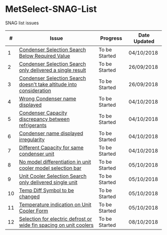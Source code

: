 # MetSelect-SNAG-List
SNAG list issues 

| # | Issue | Progress | Date Updated |
| --- |  ---  | ------ | ------ |
| 1 |[Condenser Selection Search Below Required Value](https://github.com/NicDup/MetSelect-SNAG-List/blob/master/SNAG_1.md)|  To be Started | 04/10/2018 |
| 2 |[Condenser Selection Search only delivered a single result](https://github.com/NicDup/MetSelect-SNAG-List/blob/master/SNAG_2.md)|  To be Started | 26/09/2018 |
| 3 |[Condenser Selection Search doesn't take altitude into consideration](https://github.com/NicDup/MetSelect-SNAG-List/blob/master/SNAG_3.md)|  To be Started | 26/09/2018 |
| 4 |[Wrong Condenser name displayed](https://github.com/NicDup/MetSelect-SNAG-List/blob/master/SNAG_4.md)|  To be Started | 04/10/2018 |
| 5 |[Condenser Capacity discrepancy between refrigerants](https://github.com/NicDup/MetSelect-SNAG-List/blob/master/SNAG_5.md)|  To be Started | 04/10/2018 |
| 6 |[Condenser name displayed irregularity](https://github.com/NicDup/MetSelect-SNAG-List/blob/master/SNAG_6.md)|  To be Started | 04/10/2018 |
| 7 |[Different Capacity for same condenser unit](https://github.com/NicDup/MetSelect-SNAG-List/blob/master/SNAG_7.md)|  To be Started | 04/10/2018 |
| 8 |[No model differentiation in unit cooler model selection bar](https://github.com/NicDup/MetSelect-SNAG-List/blob/master/SNAG_8.md)|  To be Started | 05/10/2018 |
| 9 |[Unit Cooler Selection Search only delivered single unit](https://github.com/NicDup/MetSelect-SNAG-List/blob/master/SNAG_9.md)|  To be Started | 05/10/2018 |
| 10 |[Temp Diff Symbol to be changed](https://github.com/NicDup/MetSelect-SNAG-List/blob/master/SNAG_10.md)|  To be Started | 05/10/2018 |
| 11 |[Temperature indication on Unit Cooler Form](https://github.com/NicDup/MetSelect-SNAG-List/blob/master/SNAG_11.md)|  To be Started | 05/10/2018 |
| 12 |[Selection for electric defrost or wide fin spacing on unit coolers](https://github.com/NicDup/MetSelect-SNAG-List/blob/master/SNAG_12.md)|  To be Started | 08/10/2018 |



